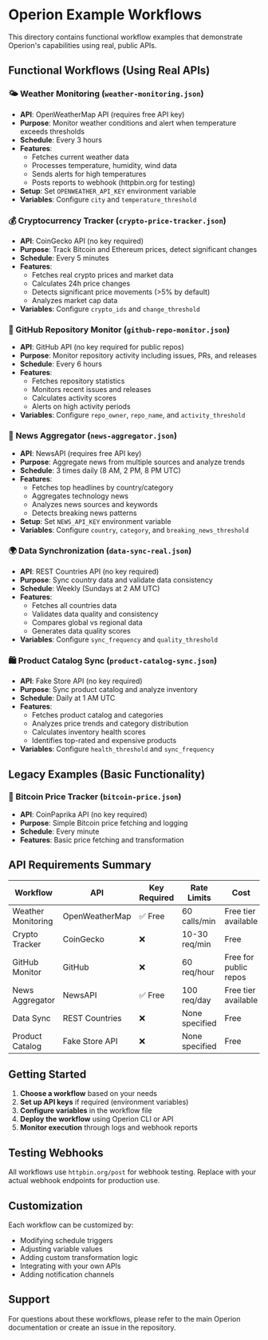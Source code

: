 # Operion Example Workflows

This directory contains functional workflow examples that demonstrate Operion's capabilities using real, public APIs.

## Functional Workflows (Using Real APIs)

### 🌤️ Weather Monitoring (`weather-monitoring.json`)
- **API**: OpenWeatherMap API (requires free API key)
- **Purpose**: Monitor weather conditions and alert when temperature exceeds thresholds
- **Schedule**: Every 3 hours
- **Features**:
  - Fetches current weather data
  - Processes temperature, humidity, wind data
  - Sends alerts for high temperatures
  - Posts reports to webhook (httpbin.org for testing)
- **Setup**: Set `OPENWEATHER_API_KEY` environment variable
- **Variables**: Configure `city` and `temperature_threshold`

### 💰 Cryptocurrency Tracker (`crypto-price-tracker.json`)
- **API**: CoinGecko API (no key required)
- **Purpose**: Track Bitcoin and Ethereum prices, detect significant changes
- **Schedule**: Every 5 minutes
- **Features**:
  - Fetches real crypto prices and market data
  - Calculates 24h price changes
  - Detects significant price movements (>5% by default)
  - Analyzes market cap data
- **Variables**: Configure `crypto_ids` and `change_threshold`

### 🔧 GitHub Repository Monitor (`github-repo-monitor.json`)
- **API**: GitHub API (no key required for public repos)
- **Purpose**: Monitor repository activity including issues, PRs, and releases
- **Schedule**: Every 6 hours
- **Features**:
  - Fetches repository statistics
  - Monitors recent issues and releases
  - Calculates activity scores
  - Alerts on high activity periods
- **Variables**: Configure `repo_owner`, `repo_name`, and `activity_threshold`

### 📰 News Aggregator (`news-aggregator.json`)
- **API**: NewsAPI (requires free API key)
- **Purpose**: Aggregate news from multiple sources and analyze trends
- **Schedule**: 3 times daily (8 AM, 2 PM, 8 PM UTC)
- **Features**:
  - Fetches top headlines by country/category
  - Aggregates technology news
  - Analyzes news sources and keywords
  - Detects breaking news patterns
- **Setup**: Set `NEWS_API_KEY` environment variable
- **Variables**: Configure `country`, `category`, and `breaking_news_threshold`

### 🌍 Data Synchronization (`data-sync-real.json`)
- **API**: REST Countries API (no key required)
- **Purpose**: Sync country data and validate data consistency
- **Schedule**: Weekly (Sundays at 2 AM UTC)
- **Features**:
  - Fetches all countries data
  - Validates data quality and consistency
  - Compares global vs regional data
  - Generates data quality scores
- **Variables**: Configure `sync_frequency` and `quality_threshold`

### 🛍️ Product Catalog Sync (`product-catalog-sync.json`)
- **API**: Fake Store API (no key required)
- **Purpose**: Sync product catalog and analyze inventory
- **Schedule**: Daily at 1 AM UTC
- **Features**:
  - Fetches product catalog and categories
  - Analyzes price trends and category distribution
  - Calculates inventory health scores
  - Identifies top-rated and expensive products
- **Variables**: Configure `health_threshold` and `sync_frequency`

## Legacy Examples (Basic Functionality)

### 💸 Bitcoin Price Tracker (`bitcoin-price.json`)
- **API**: CoinPaprika API (no key required)
- **Purpose**: Simple Bitcoin price fetching and logging
- **Schedule**: Every minute
- **Features**: Basic price fetching and transformation

## API Requirements Summary

| Workflow | API | Key Required | Rate Limits | Cost |
|----------|-----|--------------|-------------|------|
| Weather Monitoring | OpenWeatherMap | ✅ Free | 60 calls/min | Free tier available |
| Crypto Tracker | CoinGecko | ❌ | 10-30 req/min | Free |
| GitHub Monitor | GitHub | ❌ | 60 req/hour | Free for public repos |
| News Aggregator | NewsAPI | ✅ Free | 100 req/day | Free tier available |
| Data Sync | REST Countries | ❌ | None specified | Free |
| Product Catalog | Fake Store API | ❌ | None specified | Free |

## Getting Started

1. **Choose a workflow** based on your needs
2. **Set up API keys** if required (environment variables)
3. **Configure variables** in the workflow file
4. **Deploy the workflow** using Operion CLI or API
5. **Monitor execution** through logs and webhook reports

## Testing Webhooks

All workflows use `httpbin.org/post` for webhook testing. Replace with your actual webhook endpoints for production use.

## Customization

Each workflow can be customized by:
- Modifying schedule triggers
- Adjusting variable values
- Adding custom transformation logic
- Integrating with your own APIs
- Adding notification channels

## Support

For questions about these workflows, please refer to the main Operion documentation or create an issue in the repository.